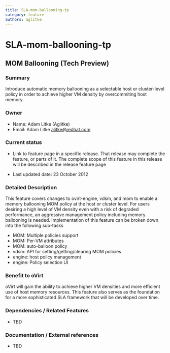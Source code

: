 ```yaml
---
title: SLA-mom-ballooning-tp
category: feature
authors: aglitke
---
```


# SLA-mom-ballooning-tp

## MOM Ballooning (Tech Preview)

### Summary

Introduce automatic memory ballooning as a selectable host or cluster-level policy in order to achieve higher VM density by overcommiting host memory.

### Owner

*   Name: Adam Litke (Aglitke)
*   Email: Adam Litke <alitke@redhat.com>

### Current status

*   Link to feature page in a specific release. That release may complete the feature, or parts of it. The complete scope of this feature in this release will be described in the release feature page

<!-- -->

*   Last updated date: 23 October 2012

### Detailed Description

This feature covers changes to ovirt-engine, vdsm, and mom to enable a memory ballooning MOM policy at the host or cluster level. For users desiring a high level of VM density even with a risk of degraded performance, an aggressive management policy including memory ballooning is needed. Implementation of this feature can be broken down into the following sub-tasks

*   MOM: Multiple policies support
*   MOM: Per-VM attributes
*   MOM: auto-balloon policy
*   vdsm: API for setting/getting/clearing MOM policies
*   engine: host policy management
*   engine: Policy selection UI

### Benefit to oVirt

oVirt will gain the ability to achieve higher VM densities and more efficient use of host memory resources. This feature also serves as the foundation for a more sophisticated SLA framework that will be developed over time.

### Dependencies / Related Features

*   TBD

### Documentation / External references

*   TBD



